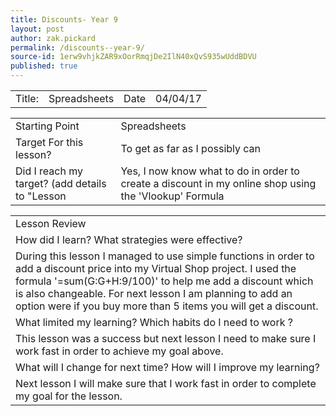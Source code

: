 ```yaml
---
title: Discounts- Year 9
layout: post
author: zak.pickard
permalink: /discounts--year-9/
source-id: 1erw9vhjkZAR9xOorRmqjDe2IlN40xQvS935wUddBDVU
published: true
---
```

<table>
  <tr>
    <td>Title:</td>
    <td>Spreadsheets</td>
    <td>Date</td>
    <td>04/04/17</td>
  </tr>
</table>


<table>
  <tr>
    <td>Starting Point</td>
    <td>Spreadsheets </td>
  </tr>
  <tr>
    <td>Target For this lesson?</td>
    <td>To get as far as I possibly can</td>
  </tr>
  <tr>
    <td>Did I reach my target? 
(add details to "Lesson </td>
    <td>Yes, I now know what to do in order to create a discount in my online shop using the 'Vlookup' Formula
</td>
  </tr>
</table>


<table>
  <tr>
    <td>Lesson Review</td>
  </tr>
  <tr>
    <td>How did I learn? What strategies were effective?</td>
  </tr>
  <tr>
    <td>During this lesson I managed to use simple functions in order to add a discount price into my Virtual Shop project. I used the formula '=sum(G:G+H:9/100)' to help me add a discount which is also changeable. For next lesson I am planning to add an option were if you buy more than 5 items you will get a discount.</td>
  </tr>
  <tr>
    <td>What limited my learning? Which habits do I need to work ?</td>
  </tr>
  <tr>
    <td>This lesson was a success but next lesson I need to make sure I work fast in order to achieve my goal above.</td>
  </tr>
  <tr>
    <td>What will I change for next time? How will I improve my learning?</td>
  </tr>
  <tr>
    <td>Next lesson I will make sure that I work fast in order to complete my goal for the lesson.</td>
  </tr>
</table>


